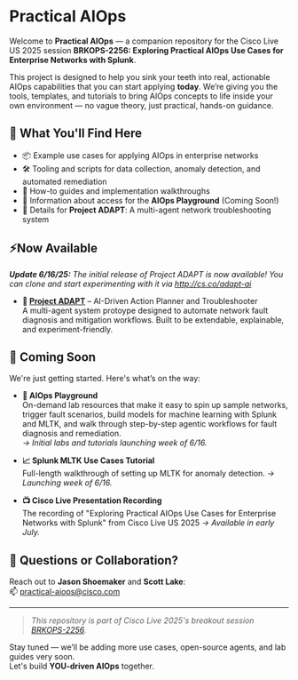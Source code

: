 # Practical AIOps

Welcome to **Practical AIOps** — a companion repository for the Cisco Live US 2025 session **BRKOPS-2256: Exploring Practical AIOps Use Cases for Enterprise Networks with Splunk**.

This project is designed to help you sink your teeth into real, actionable AIOps capabilities that you can start applying **today**. We’re giving you the tools, templates, and tutorials to bring AIOps concepts to life inside your own environment — no vague theory, just practical, hands-on guidance.

## 🔧 What You'll Find Here

- 📦 Example use cases for applying AIOps in enterprise networks  
- 🛠️ Tooling and scripts for data collection, anomaly detection, and automated remediation  
- 📘 How-to guides and implementation walkthroughs  
- 🚧 Information about access for the **AIOps Playground** (Coming Soon!)  
- 🤖 Details for **Project ADAPT**: A multi-agent network troubleshooting system

## ⚡Now Available
_**Update 6/16/25:** The initial release of Project ADAPT is now available! You can clone and start experimenting with it via http://cs.co/adapt-ai_

- **🧠 [Project ADAPT](http://cs.co/adapt-ai)** – AI-Driven Action Planner and Troubleshooter  
  A multi-agent system protoype designed to automate network fault diagnosis and mitigation workflows. Built to be extendable, explainable, and experiment-friendly.  
  
## 🚀 Coming Soon

We're just getting started. Here's what’s on the way:

- **🧪 AIOps Playground**  
  On-demand lab resources that make it easy to spin up sample networks, trigger fault scenarios, build models for machine learning with Splunk and MLTK, and walk through step-by-step agentic workflows for fault diagnosis and remediation.  
  _→ Initial labs and tutorials launching week of 6/16._

- **📈 Splunk MLTK Use Cases Tutorial**  
  Full-length walkthrough of setting up MLTK for anomaly detection. 
  _→ Launching week of 6/16._

- **📺 Cisco Live Presentation Recording**  
  The recording of "Exploring Practical AIOps Use Cases for Enterprise Networks with Splunk" from Cisco Live US 2025
  _→ Available in early July._

## 💬 Questions or Collaboration?

Reach out to **Jason Shoemaker** and **Scott Lake**:  
📫 [practical-aiops@cisco.com](mailto:practical-aiops@cisco.com)

---

> _This repository is part of Cisco Live 2025's breakout session [BRKOPS-2256](https://www.ciscolive.com)._

Stay tuned — we’ll be adding more use cases, open-source agents, and lab guides very soon.  
Let's build **YOU-driven AIOps** together.
